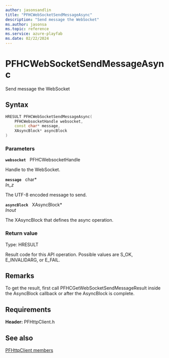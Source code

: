 ```yaml
---
author: jasonsandlin
title: "PFHCWebSocketSendMessageAsync"
description: "Send message the WebSocket"
ms.author: jasonsa
ms.topic: reference
ms.service: azure-playfab
ms.date: 02/22/2024
---
```


# PFHCWebSocketSendMessageAsync  

Send message the WebSocket  

## Syntax  
  
```cpp
HRESULT PFHCWebSocketSendMessageAsync(  
    PFHCWebsocketHandle websocket,  
    const char* message,  
    XAsyncBlock* asyncBlock  
)  
```  
  
### Parameters  
  
**`websocket`** &nbsp; PFHCWebsocketHandle  
  
Handle to the WebSocket.  
  
**`message`** &nbsp; char*  
*_In_z_*  
  
The UTF-8 encoded message to send.  
  
**`asyncBlock`** &nbsp; XAsyncBlock*  
*_Inout_*  
  
The XAsyncBlock that defines the async operation.  
  
  
### Return value
Type: HRESULT
  
Result code for this API operation. Possible values are S_OK, E_INVALIDARG, or E_FAIL.
  
## Remarks  
  
To get the result, first call PFHCGetWebSocketSendMessageResult inside the AsyncBlock callback or after the AsyncBlock is complete.
  
## Requirements  
  
**Header:** PFHttpClient.h
  
## See also  
[PFHttpClient members](../pfhttpclient_members.md)  

  
  
